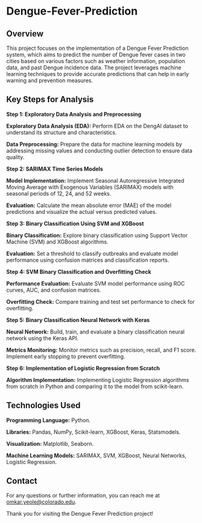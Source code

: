 # Dengue-Fever-Prediction

## Overview

This project focuses on the implementation of a Dengue Fever Prediction system, which aims to predict the number of Dengue fever cases in two cities based on various factors such as weather information, population data, and past Dengue incidence data. The project leverages machine learning techniques to provide accurate predictions that can help in early warning and prevention measures.

## Key Steps for Analysis

**Step 1: Exploratory Data Analysis and Preprocessing**

**Exploratory Data Analysis (EDA):** Perform EDA on the DengAI dataset to understand its structure and characteristics.

**Data Preprocessing:** Prepare the data for machine learning models by addressing missing values and conducting outlier detection to ensure data quality.

**Step 2: SARIMAX Time Series Models**

**Model Implementation:** Implement Seasonal Autoregressive Integrated Moving Average with Exogenous Variables (SARIMAX) models with seasonal periods of 12, 24, and 52 weeks.

**Evaluation:** Calculate the mean absolute error (MAE) of the model predictions and visualize the actual versus predicted values.

**Step 3: Binary Classification Using SVM and XGBoost**

**Binary Classification:** Explore binary classification using Support Vector Machine (SVM) and XGBoost algorithms.

**Evaluation:** Set a threshold to classify outbreaks and evaluate model performance using confusion matrices and classification reports.

**Step 4: SVM Binary Classification and Overfitting Check**

**Performance Evaluation:** Evaluate SVM model performance using ROC curves, AUC, and confusion matrices.

**Overfitting Check:** Compare training and test set performance to check for overfitting.

**Step 5: Binary Classification Neural Network with Keras**

**Neural Network:** Build, train, and evaluate a binary classification neural network using the Keras API.

**Metrics Monitoring:** Monitor metrics such as precision, recall, and F1 score. Implement early stopping to prevent overfitting.

**Step 6: Implementation of Logistic Regression from Scratch**

**Algorithm Implementation:** Implementing Logistic Regression algorithms from scratch in Python and comparing it to the model from scikit-learn.

## Technologies Used

**Programming Language:** Python.

**Libraries:** Pandas, NumPy, Scikit-learn, XGBoost, Keras, Statsmodels.

**Visualization:** Matplotlib, Seaborn.

**Machine Learning Models:** SARIMAX, SVM, XGBoost, Neural Networks, Logistic Regression.

## Contact

For any questions or further information, you can reach me at omkar.yeole@colorado.edu.

Thank you for visiting the Dengue Fever Prediction project!
